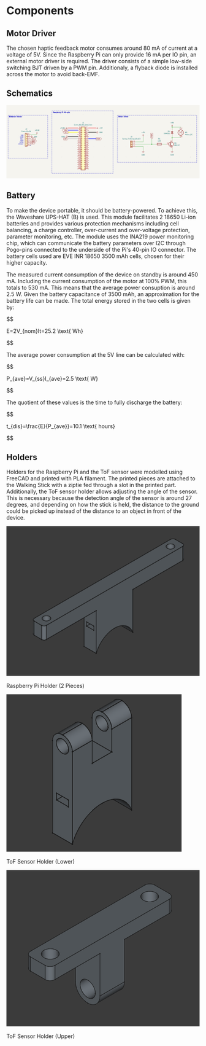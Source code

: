 # Components

## Motor Driver

The chosen haptic feedback motor consumes around 80 mA of current at a voltage of 5V. Since the Raspberry Pi can only provide 16 mA per IO pin, an external motor driver is required. The driver consists of a simple low-side switching BJT driven by a PWM pin. Additionaly, a flyback diode is installed across the motor to avoid back-EMF.

## Schematics

![1](Schematic.png)

## Battery 

To make the device portable, it should be battery-powered. To achieve this, the Waveshare UPS-HAT (B) is used. This module facilitates 2 18650 Li-ion batteries and provides various protection mechanisms including cell balancing, a charge controller, over-current and over-voltage protection, parameter monitoring, etc. The module uses the INA219 power monitoring chip, which can communicate the battery parameters over I2C through Pogo-pins connected to the underside of the Pi's 40-pin IO connector. The battery cells used are EVE INR 18650 3500 mAh cells, chosen for their higher capacity. 

The measured current consumption of the device on standby is around 450 mA. Including the current consumption of the motor at 100% PWM, this totals to 530 mA. This means that the average power consuption is around 2.5 W. Given the battery capacitance of 3500 mAh, an approximation for the battery life can be made. The total energy stored in the two cells is given by:

$$

E=2V_{nom}It=25.2 \text{ Wh}

$$

The average power consumption at the 5V line can be calculated with:

$$

P_{ave}=V_{ss}I_{ave}=2.5 \text{ W}

$$

The quotient of these values is the time to fully discharge the battery:

$$

t_{dis}=\frac{E}{P_{ave}}=10.1 \text{ hours}

$$

## Holders 

Holders for the Raspberry Pi and the ToF sensor were modelled using FreeCAD and printed with PLA filament. The printed pieces are attached to the Walking Stick with a ziptie fed through a slot in the printed part. Additionally, the ToF sensor holder allows adjusting the angle of the sensor. This is necessary because the detection angle of the sensor is around 27 degrees, and depending on how the stick is held, the distance to the ground could be picked up instead of the distance to an object in front of the device.

![alt text](Pi.png)

Raspberry Pi Holder (2 Pieces)

![alt text](ToF1.png)

ToF Sensor Holder (Lower) 

![alt text](ToF2.png)

ToF Sensor Holder (Upper) 